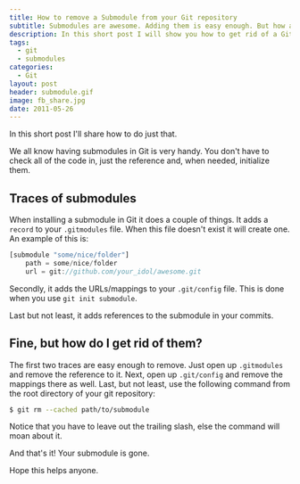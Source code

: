 ```yaml
---
title: How to remove a Submodule from your Git repository
subtitle: Submodules are awesome. Adding them is easy enough. But how about getting rid of them again?
description: In this short post I will show you how to get rid of a Git submodule
tags:
  - git
  - submodules
categories:
  - Git
layout: post
header: submodule.gif
image: fb_share.jpg
date: 2011-05-26
---
```


In this short post I'll share how to do just that.

We all know having submodules in Git is very handy. You don't have to check all of the code in, just the reference and, when needed, initialize them.

## Traces of submodules

When installing a submodule in Git it does a couple of things. It adds a `record` to your `.gitmodules` file. When this file doesn't exist it will create one. An example of this is:

```javascript
[submodule "some/nice/folder"]
    path = some/nice/folder
    url = git://github.com/your_idol/awesome.git
```

Secondly, it adds the URLs/mappings to your `.git/config` file. This is done when you use `git init submodule`.

Last but not least, it adds references to the submodule in your commits.

## Fine, but how do I get rid of them?

The first two traces are easy enough to remove. Just open up `.gitmodules` and remove the reference to it. Next, open up `.git/config` and remove the mappings there as well. Last, but not least, use the following command from the root directory of your git repository:

```bash
$ git rm --cached path/to/submodule
```

Notice that you have to leave out the trailing slash, else the command will moan about it.

And that's it! Your submodule is gone.

Hope this helps anyone.
